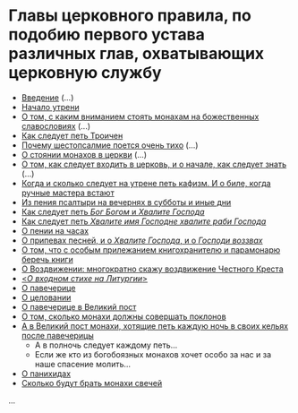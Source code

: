
# Главы церковного правила, по подобию первого устава различных глав, охватывающих церковную службу

- [Введение](01.md) (...)
- [Начало утрени](02.md)
- [О том, с каким вниманием стоять монахам на божественных славословиях](03.md) (...)
- [Как следует петь Троичен](04.md)
- [Почему шестопсалмие поется очень тихо](05.md) (...)
- [О стоянии монахов в церкви](06.md) (...)
- [О том, как следует входить в церковь, и о начале, как следует знать](07.md) (...)
- [Когда и сколько следует на утрене петь кафизм. И о биле, когда ручные мастера встают](08.md)
- [Из пения псалтыри на вечернях в субботы и иные дни](09.md)
- [Как следует петь *Бог Богом* и *Хвалите Господа*](10.md)
- [Как следует петь *Хвалите имя Господне хвалите раби Господа*](11.md)
- [О пении на часах](12.md)
- [О припевах песней, и о *Хвалите Господа*, и о *Господи воззвах*](13.md)
- [О том, что с особым прилежанием книгохранителю и парамонарю беречь книги](14.md)
- [О Воздвижении: многократно скажу воздвижение Честного Креста](15.md)
- [<*О входном стихе на Литургии*>](16.md)
- [О павечерице](17.md)
- [О целовании](18.md)
- [О павечерице в Великий пост](19.md)
- [О том, сколько монахи должны совершать поклонов](20.md)
- [А в Великий пост монахи, хотящие петь каждую ночь в своих кельях после павечерицы](21.md)
   - А в полночь следует каждому петь...
   - Если же кто из богобоязных монахов хочет особо за нас и за наше спасение молить...
- [О панихидах](22.md)
- [Сколько будут брать монахи свечей](23.md)

...


 